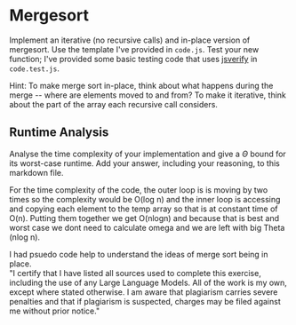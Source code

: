 # Mergesort

Implement an iterative (no recursive calls) and in-place version of mergesort.
Use the template I've provided in `code.js`. Test your new function; I've
provided some basic testing code that uses
[jsverify](https://jsverify.github.io/) in `code.test.js`.

Hint: To make merge sort in-place, think about what happens during the merge --
where are elements moved to and from? To make it iterative, think about the
part of the array each recursive call considers.

## Runtime Analysis

Analyse the time complexity of your implementation and give a $\Theta$ bound for
its worst-case runtime. Add your answer, including your reasoning, to this
markdown file.

For the time complexity of the code, the outer loop is is moving by two times so the complexity would be O(log n) and the inner loop is accessing and copying each element to the temp array so that is at constant time of O(n). Putting them together we get O(nlogn) and because that is best and worst case we dont need to calculate omega and we are left with big Theta (nlog n).

I had psuedo code help to understand the ideas of merge sort being in place.  
"I certify that I have listed all sources used to complete this exercise, including the use of any Large Language Models. All of the work is my own, except where stated otherwise. I am aware that plagiarism carries severe penalties and that if plagiarism is suspected, charges may be filed against me without prior notice."
